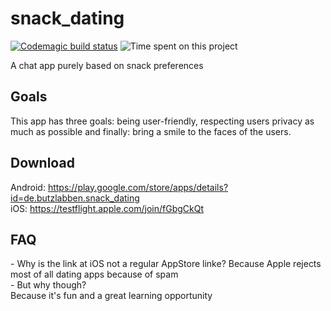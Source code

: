 # snack_dating
[![Codemagic build status](https://api.codemagic.io/apps/5f33b0f9beb12c284d4bd384/5f33b0f9beb12c284d4bd383/status_badge.svg)](https://codemagic.io/apps/5f33b0f9beb12c284d4bd384/5f33b0f9beb12c284d4bd383/latest_build) ![Time spent on this project](https://time.naegele.dev/badge/svg/41359a4b-0177-4007-b394-f5239410279e?days=900)

A chat app purely based on snack preferences

## Goals

This app has three goals: being user-friendly, respecting users privacy as much as possible and finally: bring a smile to the faces of the users.

## Download
Android: https://play.google.com/store/apps/details?id=de.butzlabben.snack_dating   
iOS: https://testflight.apple.com/join/fGbgCkQt

## FAQ
\- Why is the link at iOS not a regular AppStore linke? 
Because Apple rejects most of all dating apps because of spam   
\- But why though?  
Because it's fun and a great learning opportunity   
